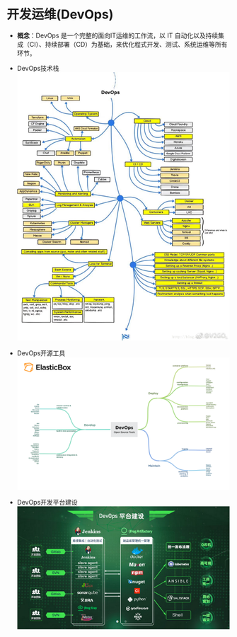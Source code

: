 # 开发运维(DevOps)

* **概念**：DevOps 是一个完整的面向IT运维的工作流，以 IT 自动化以及持续集成（CI）、持续部署（CD）为基础，来优化程式开发、测试、系统运维等所有环节。

* DevOps技术栈
![DevOps 技术栈](img/DevOpsTechnologyStack.jpeg)

* DevOps开源工具
![DevOps 开源工具](img/DevOps_Open_Source_Tools.png)

* DevOps开发平台建设
![](img/DevOps_platform.png)
